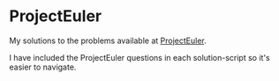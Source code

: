 # ProjectEuler

My solutions to the problems available at [ProjectEuler](https://projecteuler.net/).

I have included the ProjectEuler questions in each solution-script so it's easier to navigate.
